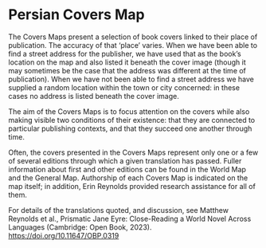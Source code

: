 # Persian Covers Map

The Covers Maps present a selection of book covers linked to their place of publication. The accuracy of that ‘place’ varies. When we have been able to find a street address for the publisher, we have used that as the book’s location on the map and also listed it beneath the cover image (though it may sometimes be the case that the address was different at the time of publication). When we have not been able to find a street address we have supplied a random location within the town or city concerned: in these cases no address is listed beneath the cover image.  

The aim of the Covers Maps is to focus attention on the covers while also making visible two conditions of their existence: that they are connected to particular publishing contexts, and that they succeed one another through time.  

Often, the covers presented in the Covers Maps represent only one or a few of several editions through which a given translation has passed. Fuller information about first and other editions can be found in the World Map and the General Map. Authorship of each Covers Map is indicated on the map itself; in addition, Erin Reynolds provided research assistance for all of them.

For details of the translations quoted, and discussion, see Matthew Reynolds et al., Prismatic Jane Eyre: Close-Reading a World Novel Across Languages (Cambridge: Open Book, 2023). https://doi.org/10.11647/OBP.0319
